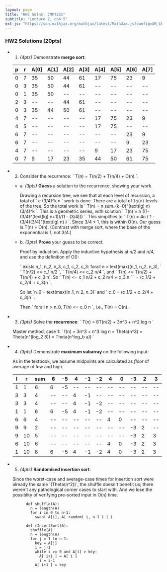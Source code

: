 ```yaml
---
layout: page
title: "HW2 Solns: CMPT231"
subtitle: "Lecture 2, ch4-5"
ext-js: "https://cdn.mathjax.org/mathjax/latest/MathJax.js?config=AM_CHTML"
---
```


### HW2 Solutions (20pts)

+ 1. *(4pts)* Demonstrate **merge sort**:

  | p | r | A[0] | A[1] | A[2] | A[3] | A[4] | A[5] | A[6] | A[7] |
  |---|---|------|------|------|------|------|------|------|------|
  | 0 | 7 |  35  |  50  |  44  |  61  |  17  |  75  |  23  |   9  |
  | 0 | 3 |  35  |  50  |  44  |  61  |  --  |  --  |  --  |  --  |
  | 0 | 1 |  35  |  50  |  --  |  --  |  --  |  --  |  --  |  --  |
  | 2 | 3 |  --  |  --  |  44  |  61  |  --  |  --  |  --  |  --  |
  | 0 | 3 |  35  |  44  |  50  |  61  |  --  |  --  |  --  |  --  |
  | 4 | 7 |  --  |  --  |  --  |  --  |  17  |  75  |  23  |   9  |
  | 4 | 5 |  --  |  --  |  --  |  --  |  17  |  75  |  --  |  --  |
  | 6 | 7 |  --  |  --  |  --  |  --  |  --  |  --  |  23  |   9  |
  | 6 | 7 |  --  |  --  |  --  |  --  |  --  |  --  |   9  |  23  |
  | 4 | 7 |  --  |  --  |  --  |  --  |   9  |  17  |  23  |  75  |
  | 0 | 7 |   9  |  17  |  23  |  35  |  44  |  50  |  61  |  75  |

+ 2. Consider the recurrence: \` T(n) = T(n/2) + T(n/4) + O(n) \`.
  + a. *(3pts)* **Guess** a solution to the recurrence, showing your work.

    Drawing a recursion tree, we see that at each level of recursion,
    a total of \` c (3/4)^k n \` work is done.  There are a total of
    `lg(n)` levels of the tree.  So the total work is
    \` T(n) = n sum\_(k=0)^(text(lg) n) (3/4)^k \`.
    This is a geometric series, with solution
    \` T(n) = n ((1-(3/4)^(text(lg) n+1))/(1 - (3/4))) \`.
    This simplifies to
    \` T(n) = 4n ( 1 - (3/4)(3/4)^(text(lg) n) ) \`.
    Since 3/4 &lt; 1, this is within O(n).
    Our guess is T(n) = O(n).
    (Contrast with merge sort, where the base of the exponential is 1, not 3/4.)

  + b. *(3pts)* **Prove** your guess to be correct.

    Proof by induction.
    Apply the inductive hypothesis at n/2 and n/4, and use the definition of O():

    \` exists n\_1, n\_2, n\_3, c\_1, c\_2, c\_3:
    forall n > text(max)(n\_1, n\_2, n\_3), \`
    \` T(n/2) <= c\_1 n/2 \`, \` T(n/4) <= c\_2 n/4 \`, and
    \` T(n) <= T(n/2) + T(n/4) + c\_3 n\`.
    So \` T(n) <= c\_1 n/2 + c\_2 n/4 + c\_3 n \`
    \` = (c\_1/2 + c\_2/4 + c\_3)n \`.

    So let \`n\_0 = text(max)(n\_1, n\_2, n\_3)\`
    and \` c\_0 = (c\_1/2 + c\_2/4 + c\_3)n \`.

    Then \` forall n > n\_0, T(n) <= c\_0 n \`, i.e., T(n) = O(n).

+ 3. *(3pts)* Solve the **recurrence**:
  \` T(n) = 8T(n/2) + 3n^3 + n^2 log n \`

  Master method, case 1:
  \` f(n) = 3n^3 + n^3 log n = Theta(n^3) = Theta(n^(log\_2 8)) = Theta(n^log\_b a)) \`

+ 4. *(3pts)* Demonstrate **maximum subarray** on the following input:

  As in the textbook, we assume midpoints are calculated as *floor* of
  average of low and high. 

  |  l |  r | sum |  6 | -5 |  4 | -1 | -2 |  4 |  0 | -3 |  2 |  3 |
  |----|----|-----|----|----|----|----|----|----|----|----|----|----|
  |  1 |  1 |  6  |  6 | -5 | -- | -- | -- | -- | -- | -- | -- | -- |
  |  3 |  3 |  4  | -- | -- |  4 | -1 | -- | -- | -- | -- | -- | -- |
  |  3 |  3 |  4  | -- | -- |  4 | -1 | -2 | -- | -- | -- | -- | -- |
  |  1 |  1 |  6  |  6 | -5 |  4 | -1 | -2 | -- | -- | -- | -- | -- |
  |  6 |  6 |  4  | -- | -- | -- | -- | -- |  4 |  0 | -- | -- | -- |
  |  9 |  9 |  2  | -- | -- | -- | -- | -- | -- | -- | -3 |  2 | -- |
  |  9 | 10 |  5  | -- | -- | -- | -- | -- | -- | -- | -3 |  2 |  3 |
  |  6 | 10 |  6  | -- | -- | -- | -- | -- |  4 |  0 | -3 |  2 |  3 |
  |  1 | 10 |  8  |  6 | -5 |  4 | -1 | -2 |  4 |  0 | -3 |  2 |  3 |

+ 5. *(4pts)* **Randomised insertion sort**:

  Since the worst-case and average-case times for insertion sort were already
  the same \`(Theta(n^2))\`, the shuffle doesn't benefit us; there weren't any
  pathological corner cases to start with.
  And we lose the possiblity of verifying pre-sorted input in O(n) time.

            def shuffle(A):
              n = length(A)
              for i in 0 to n-1:
                swap( A[i], A[ random( i, n-1 ) ] )

            def rInsertSort(A):
              shuffle(A)
              n = length(A)
              for j = 1 to n-1:
                key = A[j]
                i = j-1
                while i >= 0 and A[i] > key:
                  A[ i+1 ] = A[ i ]
                  i = i-1
                A[ i+1 ] = key

